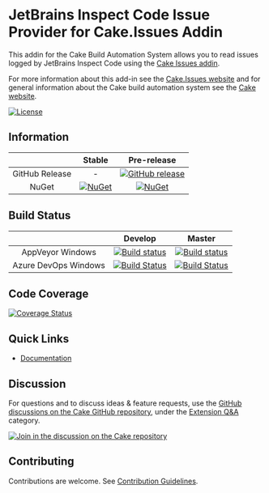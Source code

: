 # JetBrains Inspect Code Issue Provider for Cake.Issues Addin

This addin for the Cake Build Automation System allows you to read issues logged by JetBrains Inspect Code
using the [Cake Issues addin](https://github.com/cake-contrib/Cake.Issues).

For more information about this add-in see the [Cake.Issues website](https://cakeissues.net)
and for general information about the Cake build automation system see the [Cake website](http://cakebuild.net).

[![License](http://img.shields.io/:license-mit-blue.svg)](https://github.com/cake-contrib/Cake.ca.Issues.InspectCode/blob/feature/build/LICENSE)

## Information

| | Stable | Pre-release |
|:--:|:--:|:--:|
|GitHub Release|-|[![GitHub release](https://img.shields.io/github/release/cake-contrib/Cake.Issues.InspectCode.svg)](https://github.com/cake-contrib/Cake.Issues.InspectCode/releases/latest)|
|NuGet|[![NuGet](https://img.shields.io/nuget/v/Cake.Issues.InspectCode.svg)](https://www.nuget.org/packages/Cake.Issues.InspectCode)|[![NuGet](https://img.shields.io/nuget/vpre/Cake.Issues.InspectCode.svg)](https://www.nuget.org/packages/Cake.Issues.InspectCode)|

## Build Status

| | Develop | Master |
|:--:|:--:|:--:|
|AppVeyor Windows|[![Build status](https://ci.appveyor.com/api/projects/status/fjfnelcjsu3d3qb8/branch/develop?svg=true)](https://ci.appveyor.com/project/cakecontrib/cake-issues-inspectcode/branch/develop)|[![Build status](https://ci.appveyor.com/api/projects/status/fjfnelcjsu3d3qb8/branch/master?svg=true)](https://ci.appveyor.com/project/cakecontrib/cake-issues-inspectcode/branch/master)|
|Azure DevOps Windows|[![Build Status](https://dev.azure.com/cake-contrib/Cake.Issues.InspectCode/_apis/build/status/cake-contrib.Cake.Issues.InspectCode?branchName=develop&jobName=Windows)](https://dev.azure.com/cake-contrib/Cake.Issues.InspectCode/_build/latest?definitionId=18&branchName=develop)|[![Build Status](https://dev.azure.com/cake-contrib/Cake.Issues.InspectCode/_apis/build/status/cake-contrib.Cake.Issues.InspectCode?branchName=master&jobName=Windows)](https://dev.azure.com/cake-contrib/Cake.Issues.InspectCode/_build/latest?definitionId=18&branchName=master)|

## Code Coverage

[![Coverage Status](https://coveralls.io/repos/github/cake-contrib/Cake.Issues.InspectCode/badge.svg?branch=develop)](https://coveralls.io/github/cake-contrib/Cake.Issues.InspectCode?branch=develop)

## Quick Links

- [Documentation](https://cakeissues.net)

## Discussion

For questions and to discuss ideas & feature requests, use the [GitHub discussions on the Cake GitHub repository](https://github.com/cake-build/cake/discussions), under the [Extension Q&A](https://github.com/cake-build/cake/discussions/categories/extension-q-a) category.

[![Join in the discussion on the Cake repository](https://img.shields.io/badge/GitHub-Discussions-green?logo=github)](https://github.com/cake-build/cake/discussions)

## Contributing

Contributions are welcome. See [Contribution Guidelines](CONTRIBUTING.md).
